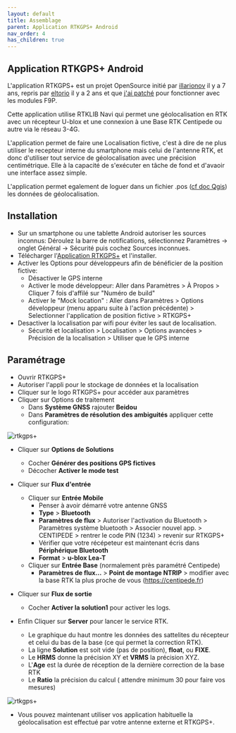 ```yaml
---
layout: default
title: Assemblage
parent: Application RTKGPS+ Android
nav_order: 4
has_children: true
---
```


## Application RTKGPS+ Android

L'application RTKGPS+ est un projet OpenSource initié par [illarionov](https://github.com/illarionov/RtkGps) il y a 7 ans, repris par [eltorio](https://github.com/eltorio/RtkGps) il y a 2 ans et que [j'ai patché](https://github.com/jancelin/RtkGps/releases) pour fonctionner avec les modules F9P.

Cette application utilise RTKLIB Navi qui permet une géolocalisation en RTK avec un récepteur U-blox et une connexion à une Base RTK Centipede ou autre via le réseau 3-4G.

L'application permet de faire une Localisation fictive, c'est à dire de ne plus utiliser le recepteur interne du smartphone mais celui de l'antenne RTK, et donc d'utiliser tout service de géolocalisation avec une précision centimétrique. Elle à la capacité de s'exécuter en tâche de fond et d'avaoir une interface assez simple.

L'application permet egalement de loguer dans un fichier .pos ([cf doc Qgis](https://jancelin.github.io/docs-centipedeRTK/docs/base/positionnement.html#qgis)) les données de géolocalisation.

## Installation

* Sur un smartphone ou une tablette Android autoriser les sources inconnus: Déroulez la barre de notifications, sélectionnez Paramètres → onglet Général → Sécurité puis cochez Sources inconnues.
* Télécharger l'[Application RTKGPS+](https://github.com/jancelin/RtkGps/releases/download/alpha2/RtkGps-debug_0_2.apk) et l'installer.
* Activer les Options pour développeurs afin de bénéficier de la position fictive:
  * Désactiver le GPS interne
  * Activer le mode développeur: Aller dans Paramètres > À Propos > Cliquer 7 fois d'affilé sur "Numéro de build"
  * Activer le "Mock location" : Aller dans Paramètres > Options développeur (menu apparu suite à l'action précédente) > Selectionner l'application de position fictive > RTKGPS+
* Desactiver la localisation par wifi pour éviter les saut de localisation.
  * Sécurité et localisation > Localisation > Options avancées > Précision de la localisation > Utiliser que le GPS interne

## Paramétrage

* Ouvrir RTKGPS+
* Autoriser l'appli pour le stockage de données et la localisation
* Cliquer sur le logo RTKGPS+ pour accéder aux paramètres
* Cliquer sur Options de traitement
  * Dans **Système GNSS** rajouter **Beidou**
  * Dans **Paramètres de résolution des ambiguités** appliquer cette configuration:

![rtkgps+](https://jancelin.github.io/docs-centipedeRTK/assets/images/montage_rover/settings_RTK.png)

* Cliquer sur **Options de Solutions**
  * Cocher **Générer des positions GPS fictives**
  * Décocher **Activer le mode test**

* Cliquer sur **Flux d'entrée**
  * Cliquer sur **Entrée Mobile**
    * Penser à avoir démarré votre antenne GNSS
    * **Type** > **Bluetooth**
    * **Paramètres de flux** > Autoriser l'activation du Bluetooth > Paramètres système bluetooth > Associer nouvel app. > CENTIPEDE > rentrer le code PIN (1234) > revenir sur RTKGPS+
    * Vérifier que votre récépeteur est maintenant écris dans **Périphérique Bluetooth**
    * **Format** > **u-blox Lea-T**
  * Cliquer sur **Entrée Base** (normalement près paramétré Centipede)
    * **Paramètres de flux...** > **Point de montage NTRIP** > modifier avec la base RTK la plus proche de vous (https://centipede.fr)

* Cliquer sur **Flux de sortie**
  * Cocher **Activer la solution1** pour activer les logs.

* Enfin Cliquer sur **Server** pour lancer le service RTK. 
  * Le graphique du haut montre les données des sattelites du récepteur et celui du bas de la base (ce qui permet la correction RTK). 
  * La ligne **Solution** est soit vide (pas de position), **float**, ou **FIXE**.
  * Le **HRMS** donne la précision XY et **VRMS** la précision XYZ.
  * L'**Age** est la durée de réception de la dernière correction de la base RTK
  * Le **Ratio** la précision du calcul ( attendre minimum 30 pour faire vos mesures)

![rtkgps+](https://jancelin.github.io/docs-centipedeRTK/assets/images/montage_rover/rtkgps.png)

* Vous pouvez maintenant utiliser vos application habituelle la géolocalisation est effectué par votre antenne externe et RTKGPS+.











 
